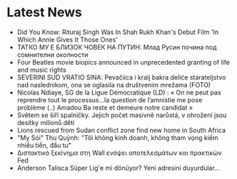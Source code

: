 # Latest News
-  Did You Know: Rituraj Singh Was In Shah Rukh Khan's Debut Film 'In Which Annie Gives It Those Ones'
-  ТАТКО МУ Е БЛИЗОК ЧОВЕК НА ПУТИН: Mлад Русин почина под сомнителни околности
-  Four Beatles movie biopics announced in unprecedented granting of life and music rights
-  SEVERINI SUD VRATIO SINA: Pevačiica i kralj bakra deliće starateljstvo nad naslednikom, ona se oglasila na društvenim mrežama (FOTO)
-  Nicolas Ndiaye, SG de la Ligue Démocratique (LD) : « On ne peut pas reprendre tout le processus…la question de l’amnistie me pose problème (..) Amadou Ba reste et demeure notre candidat »
-  Světem se šíří spalničky. Jejich počet masivně narůstá, v ohrožení jsou desítky milionů dětí
-  Lions rescued from Sudan conflict zone find new home in South Africa
-  "My Sói" Thu Quỳnh: "Tôi không kinh doanh, không tham vọng kiếm nhiều tiền, đầu tư"
-  Διστακτικό ξεκίνημα στη Wall ενόψει αποτελεσμάτων και πρακτικών Fed
-  Anderson Talisca Süper Lig'e mi dönüyor? Yeni adresini duyurdular...
